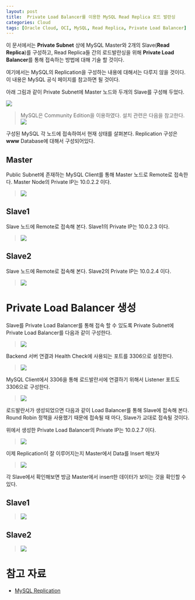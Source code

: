 ```yaml
---
layout: post
title:  Private Load Balancer를 이용한 MySQL Read Replica 로드 발란싱
categories: Cloud
tags: [Oracle Cloud, OCI, MySQL, Read Replica, Private Load Balancer]
---
```


이 문서에서는 **Private Subnet** 상에 MySQL Master와 2개의 Slave(**Read Replica**)를 구성하고, Read Replica들 간의 로드발란싱을 위해 **Private Load Balancer**를 통해 접속하는 방법에 대해 기술 할 것이다.

여기에서는 MySQL의 Replication을 구성하는 내용에 대해서는 다루지 않을 것이다. 이 내용은 MySQL 공식 페이지를 참고하면 될 것이다.

아래 그림과 같이 Private Subnet에 Master 노드와 두개의 Slave를 구성해 두었다.

![](/assets/images/mysql/replica/architecture.png)

> MySQL은 Community Edition을 이용하였다. 설치 관련은 다음을 참고한다.
> ![](/assets/images/mysql/replica/01_install.png)

구성된 MySQL 각 노드에 접속하여서 현재 상태를 살펴본다.
Replication 구성은 **www** Database에 대해서 구성되어있다. 

## Master

Public Subnet에 존재하는 MySQL Client를 통해 Master 노드로 Remote로 접속한다.
Master Node의 Private IP는 10.0.2.2 이다.

> ![](/assets/images/mysql/replica/master.png)

## Slave1

Slave 노드에 Remote로 접속해 본다. Slave1의 Private IP는 10.0.2.3 이다.

> ![](/assets/images/mysql/replica/slave1.png)

## Slave2

Slave 노드에 Remote로 접속해 본다. Slave2의 Private IP는 10.0.2.4 이다.

> ![](/assets/images/mysql/replica/slave2.png)

# Private Load Balancer 생성

Slave를 Private Load Balancer를 통해 접속 할 수 있도록 Private Subnet에 Private Load Balancer를 다음과 같이 구성한다.

> ![](/assets/images/mysql/replica/private_lb.png)

Backend 서버 연결과 Health Check에 사용되는 포트를 3306으로 설정한다.

> ![](/assets/images/mysql/replica/private_lb2.png)

MySQL Client에서 3306을 통해 로드발란서에 연결하기 위해서 Listener 포트도 3306으로 구성한다.

> ![](/assets/images/mysql/replica/private_lb3.png)

로드발란서가 생성되었으면 다음과 같이 Load Balancer를 통해 Slave에 접속해 본다. Round Robin 정책을 사용했기 때문에 접속될 때 마다, Slave가 교대로 접속될 것이다.

위에서 생성한 Private Load Balancer의 Private IP는 10.0.2.7 이다.

> ![](/assets/images/mysql/replica/connect_via_lb.png)

이제 Replication이 잘 이루어지는지 Master에서 Data를 Insert 해보자

> ![](/assets/images/mysql/replica/master_insert.png)

각 Slave에서 확인해보면 방금 Master에서 insert한 데이터가 보이는 것을 확인할 수 있다.

## Slave1

> ![](/assets/images/mysql/replica/slave1_result.png)

## Slave2

> ![](/assets/images/mysql/replica/slave2_result.png)


# 참고 자료
- [MySQL Replication](https://dev.mysql.com/doc/refman/8.0/en/replication.html)